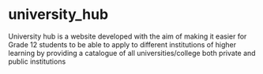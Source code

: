 # university_hub
University hub is a website developed with the aim of making it easier for Grade 12 students to be able to apply to different institutions of higher learning by providing a catalogue of all universities/college both private and public institutions
